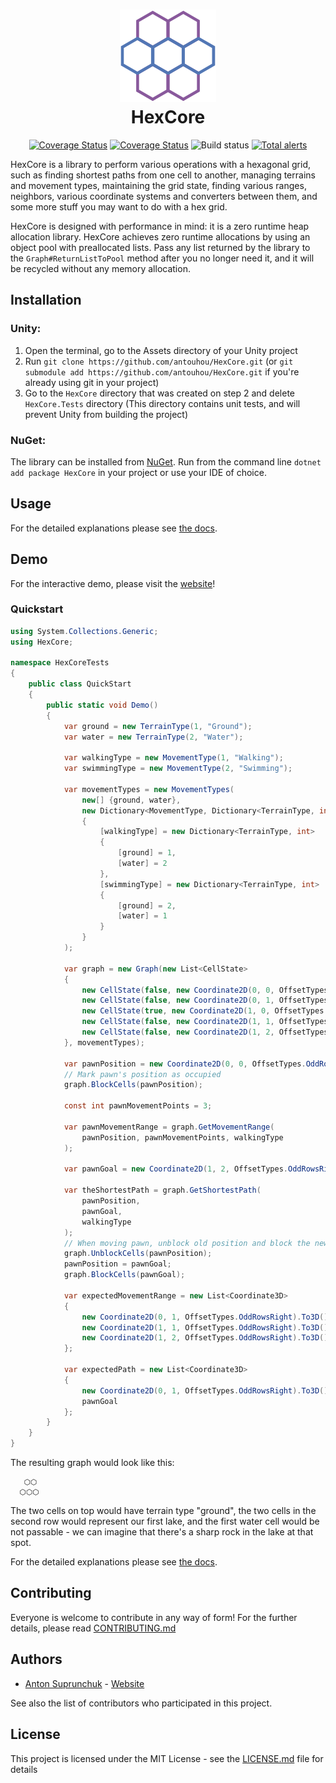 <h1 align="center">
  <a href="https://github.com/antouhou/HexCore">
    <img src="./HexCore.Website/wwwroot/img/logo.svg" alt="alt text" title="HexCore logo" style="max-width:400px;">
  </a>
  <br>HexCore <br>
</h1>

<p align="center">
  <a href='https://www.nuget.org/packages/HexCore' target='_blank'><img src='https://buildstats.info/nuget/HexCore' alt='Coverage Status' /></a>
  <a href='https://coveralls.io/github/antouhou/HexCore?branch=master' target='_blank'><img src='https://coveralls.io/repos/github/antouhou/HexCore/badge.svg?branch=master' alt='Coverage Status' /></a>
  <img src='https://github.com/antouhou/HexCore/workflows/Test%20and%20build/badge.svg' alt="Build status" />
  <a href="https://lgtm.com/projects/g/antouhou/HexCore/alerts/"><img alt="Total alerts" src="https://img.shields.io/lgtm/alerts/g/antouhou/HexCore.svg?logo=lgtm&logoWidth=18"/></a>
</p>

HexCore is a library to perform various operations with a hexagonal grid, such as finding shortest paths from one cell to another, managing terrains and movement types, maintaining the grid state, finding various ranges, neighbors, various coordinate systems and converters between them, and some more stuff you may want to do with a hex grid.

HexCore is designed with performance in mind: it is a zero runtime heap allocation library.
HexCore achieves zero runtime allocations by using an object pool with preallocated lists.
Pass any list returned by the library to the `Graph#ReturnListToPool` method after you no longer need it, and it will be recycled without any memory allocation.

## Installation

### Unity:
1. Open the terminal, go to the Assets directory of your Unity project
2. Run `git clone https://github.com/antouhou/HexCore.git` (or `git submodule add https://github.com/antouhou/HexCore.git` if you're already using git in your project)
3. Go to the `HexCore` directory that was created on step 2 and delete `HexCore.Tests` directory 
   (This directory contains unit tests, and will prevent Unity from building the project)

### NuGet:
The library can be installed from [NuGet](https://www.nuget.org/packages/HexCore). Run from the command line `dotnet add package HexCore` in your project or use your IDE of choice.

## Usage

For the detailed explanations please see [the docs](./Docs).

## Demo

For the interactive demo, please visit the [website](https://hexcore.antouhou.com)!

### Quickstart

```c#
using System.Collections.Generic;
using HexCore;

namespace HexCoreTests
{
    public class QuickStart
    {
        public static void Demo()
        {
            var ground = new TerrainType(1, "Ground");
            var water = new TerrainType(2, "Water");

            var walkingType = new MovementType(1, "Walking");
            var swimmingType = new MovementType(2, "Swimming");

            var movementTypes = new MovementTypes(
                new[] {ground, water},
                new Dictionary<MovementType, Dictionary<TerrainType, int>>
                {
                    [walkingType] = new Dictionary<TerrainType, int>
                    {
                        [ground] = 1,
                        [water] = 2
                    },
                    [swimmingType] = new Dictionary<TerrainType, int>
                    {
                        [ground] = 2,
                        [water] = 1
                    }
                }
            );

            var graph = new Graph(new List<CellState>
            {
                new CellState(false, new Coordinate2D(0, 0, OffsetTypes.OddRowsRight), ground),
                new CellState(false, new Coordinate2D(0, 1, OffsetTypes.OddRowsRight), ground),
                new CellState(true, new Coordinate2D(1, 0, OffsetTypes.OddRowsRight), water),
                new CellState(false, new Coordinate2D(1, 1, OffsetTypes.OddRowsRight), water),
                new CellState(false, new Coordinate2D(1, 2, OffsetTypes.OddRowsRight), ground)
            }, movementTypes);

            var pawnPosition = new Coordinate2D(0, 0, OffsetTypes.OddRowsRight).To3D();
            // Mark pawn's position as occupied
            graph.BlockCells(pawnPosition);

            const int pawnMovementPoints = 3;

            var pawnMovementRange = graph.GetMovementRange(
                pawnPosition, pawnMovementPoints, walkingType
            );

            var pawnGoal = new Coordinate2D(1, 2, OffsetTypes.OddRowsRight).To3D();

            var theShortestPath = graph.GetShortestPath(
                pawnPosition,
                pawnGoal,
                walkingType
            );
            // When moving pawn, unblock old position and block the new one.
            graph.UnblockCells(pawnPosition);
            pawnPosition = pawnGoal;
            graph.BlockCells(pawnGoal);

            var expectedMovementRange = new List<Coordinate3D>
            {
                new Coordinate2D(0, 1, OffsetTypes.OddRowsRight).To3D(),
                new Coordinate2D(1, 1, OffsetTypes.OddRowsRight).To3D(),
                new Coordinate2D(1, 2, OffsetTypes.OddRowsRight).To3D()
            };

            var expectedPath = new List<Coordinate3D>
            {
                new Coordinate2D(0, 1, OffsetTypes.OddRowsRight).To3D(),
                pawnGoal
            };
        }
    }
}
```
The resulting graph would look like this:
```
   ⬡⬡
  ⬡⬡⬡
```
The two cells on top would have terrain type "ground", the two cells in the second row would represent our first lake, and the first water cell would be not passable - we can imagine that there's a sharp rock in the lake at that spot.

For the detailed explanations please see [the docs](./Docs).

## Contributing

Everyone is welcome to contribute in any way of form! For the further details, please read [CONTRIBUTING.md](./CONTRIBUTING.md)

## Authors
 - [Anton Suprunchuk](https://github.com/antouhou) - [Website](https://antouhou.com)

See also the list of contributors who participated in this project.

## License

This project is licensed under the MIT License - see the [LICENSE.md](./LICENSE.md) file for details

